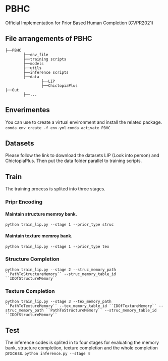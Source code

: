 # PBHC
Official Implementation for Prior Based Human Completion (CVPR2021)

## File arrangements of PBHC
```
├──PBHC
        ├──env_file
        ├──training scripts
        ├──models
        ├──utils
        ├──inference scripts
        ├──data
                ├──LIP
                ├──ChictopiaPlus
├──Out
        ├──...

```

## Enverimentes
You can use to create a virtual environment and install the related package.
`conda env create -f env.yml`
`conda activate PBHC`

## Datasets
Please follow the link to download the datasets LIP (Look into person) and ChictopiaPlus. 
Then put the data folder parallel to training scripts.

## Train
The training process is splited into three stages.
### Pripr Encoding
#### Maintain structure memroy bank.
`python train_lip.py --stage 1 --prior_type struc`
#### Maintain texture memroy bank.
`python train_lip.py --stage 1 --prior_type tex`
### Structure Completion
`python train_lip.py --stage 2 --struc_memory_path ``PathToStructureMemory`` --struc_memory_table_id ``IDOfStructureMemory`` `
### Texture Completion
`python train_lip.py --stage 3 --tex_memory_path ``PathToTextureMemory`` --tex_memory_table_id ``IDOfTextureMemory`` --struc_memory_path ``PathToStructureMemory`` --struc_memory_table_id ``IDOfStructureMemory`` `

## Test
The inference codes is splited in to four stages for evaluating the memory bank, structure completion, texture completion and the whole completion process.
`python inference.py --stage 4`